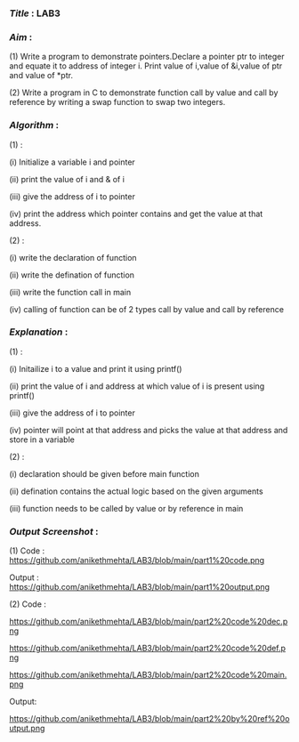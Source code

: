 ### ***Title*** : LAB3
### ***Aim*** : 

(1) Write a program to demonstrate pointers.Declare a pointer ptr to integer and equate it to address of integer i. Print value of i,value of &i,value of ptr and value of *ptr.

(2) Write a program in C to demonstrate function call by value and call by reference by writing a swap function to swap two integers.

### ***Algorithm*** :

(1) :

   (i) Initialize a variable i and pointer
   
   (ii) print the value of i and & of i
   
   (iii) give the address of i to pointer
   
   (iv) print the address which pointer contains and get the value at that address.

(2) : 

   (i) write the declaration of function
   
   (ii) write the defination of function

   (iii) write the function call in main

   (iv) calling of function can be of 2 types call by value and call by reference

### ***Explanation*** :

(1) : 

   (i) Initailize i to a value and print it using printf()

   (ii) print the value of i and address at which value of i is present using printf()

   (iii) give the address of i to pointer

   (iv) pointer will point at that address and picks the value at that address and store in a variable

(2) :

   (i) declaration should be given before main function 

   (ii) defination contains the actual logic based on the given arguments

   (iii) function needs to be called by value or by reference in main 

### ***Output Screenshot*** :

(1) Code : https://github.com/anikethmehta/LAB3/blob/main/part1%20code.png
    
   Output : https://github.com/anikethmehta/LAB3/blob/main/part1%20output.png

(2) Code : 
   
   https://github.com/anikethmehta/LAB3/blob/main/part2%20code%20dec.png

   https://github.com/anikethmehta/LAB3/blob/main/part2%20code%20def.png

   https://github.com/anikethmehta/LAB3/blob/main/part2%20code%20main.png

   Output: 

   https://github.com/anikethmehta/LAB3/blob/main/part2%20by%20ref%20output.png

    
    
